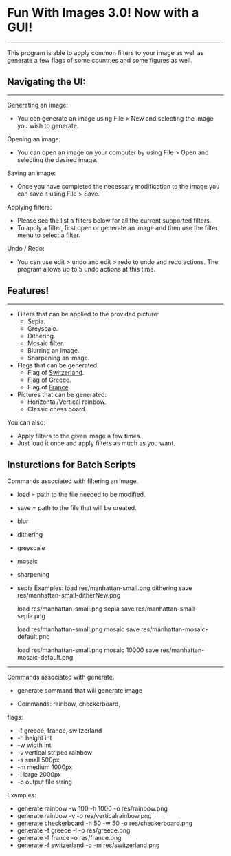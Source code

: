 # Fun With Images 3.0! Now with a GUI!
---

This program is able to apply common filters to your image as well as generate a few flags of some countries and some figures as well.
##  Navigating the UI:
---
Generating an image:
- You can generate an image using File > New and selecting the image you wish to generate.

Opening an image:
- You can open an image on your computer by using File > Open and selecting the desired image.

Saving an image:
- Once you have completed the necessary modification to the image you can save it using File > Save.

Applying filters:
- Please see the list a filters below for all the current supported filters. 
- To apply a filter, first open or generate an image and then use the filter menu to select a filter.

Undo / Redo:
- You can use edit > undo and edit > redo to undo and redo actions. The program allows up to 5 undo actions at this time.

##  Features!
---
- Filters that can be applied to the provided picture:
  - Sepia.
  - Greyscale.
  - Dithering.
  - Mosaic filter.
  - Blurring an image.
  - Sharpening an image.
- Flags that can be generated:
  - Flag of [Switzerland](https://en.wikipedia.org/wiki/Flag_of_Switzerland).
  - Flag of [Greece](https://en.wikipedia.org/wiki/Flag_of_Greece).
  - Flag of [France](https://en.wikipedia.org/wiki/Flag_of_France).
- Pictures that can be generated:
    - Horizontal/Vertical rainbow.
    - Classic chess board.

You can also:
  - Apply filters to the given image a few times.
  - Just load it once and apply filters as much as you want.

## Insturctions for Batch Scripts
 Commands associated with filtering an image. 
- load = path to the file needed to be modified.
- save = path to the file that will be created.
- blur 
- dithering
- greyscale
- mosaic
- sharpening
- sepia
  Examples: 
  load res/manhattan-small.png
  dithering
  save res/manhattan-small-ditherNew.png
  
  load res/manhattan-small.png
  sepia
  save res/manhattan-small-sepia.png

  load res/manhattan-small.png
  mosaic
  save res/manhattan-mosaic-default.png
  
  load res/manhattan-small.png
  mosaic 10000
  save res/manhattan-mosaic-default.png
___
 Commands associated with generate. 
- generate  command that will generate image

- Commands: rainbow, checkerboard, 
 
 flags: 
-  -f greece, france, switzerland 
-  -h height int 
-  -w width int 
-  -v vertical striped rainbow 
-  -s small 500px 
-  -m medium 1000px 
-  -l large 2000px 
-  -o output file string 

  Examples: 
-  generate rainbow -w 100 -h 1000 -o res/rainbow.png 
-  generate rainbow -v -o res/verticalrainbow.png
-  generate checkerboard -h 50 -w 50 -o res/checkerboard.png 
-  generate -f greece -l -o res/greece.png
-  generate -f france -o res/france.png 
-  generate -f switzerland -o -m res/switzerland.png 
